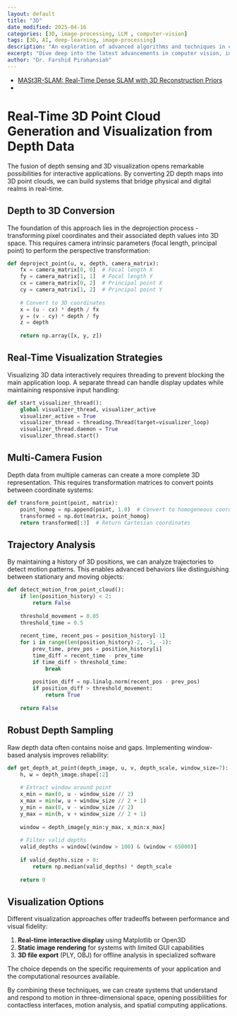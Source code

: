 ```yaml
---
layout: default
title: "3D"
date_modified: 2025-04-16
categories: [3D, image-processing, LLM , computer-vision]
tags: [3D, AI, deep-learning, image-processing]
description: "An exploration of advanced algorithms and techniques in computer vision, ML, DL, LLM, LLMOPs, DevOps."
excerpt: "Dive deep into the latest advancements in computer vision, including deep learning methodologies and real-time image processing."
author: "Dr. Farshid Pirahansiah"
---
```


- [MASt3R-SLAM: Real-Time Dense SLAM with 3D Reconstruction Priors](https://edexheim.github.io/mast3r-slam/)
- 


# Real-Time 3D Point Cloud Generation and Visualization from Depth Data

The fusion of depth sensing and 3D visualization opens remarkable possibilities for interactive applications. By converting 2D depth maps into 3D point clouds, we can build systems that bridge physical and digital realms in real-time.

## Depth to 3D Conversion

The foundation of this approach lies in the deprojection process - transforming pixel coordinates and their associated depth values into 3D space. This requires camera intrinsic parameters (focal length, principal point) to perform the perspective transformation:

```python
def deproject_point(u, v, depth, camera_matrix):
    fx = camera_matrix[0, 0]  # Focal length X
    fy = camera_matrix[1, 1]  # Focal length Y
    cx = camera_matrix[0, 2]  # Principal point X
    cy = camera_matrix[1, 2]  # Principal point Y
    
    # Convert to 3D coordinates
    x = (u - cx) * depth / fx
    y = (v - cy) * depth / fy
    z = depth
    
    return np.array([x, y, z])
```

## Real-Time Visualization Strategies

Visualizing 3D data interactively requires threading to prevent blocking the main application loop. A separate thread can handle display updates while maintaining responsive input handling:

```python
def start_visualizer_thread():
    global visualizer_thread, visualizer_active
    visualizer_active = True
    visualizer_thread = threading.Thread(target=visualizer_loop)
    visualizer_thread.daemon = True
    visualizer_thread.start()
```

## Multi-Camera Fusion

Depth data from multiple cameras can create a more complete 3D representation. This requires transformation matrices to convert points between coordinate systems:

```python
def transform_point(point, matrix):
    point_homog = np.append(point, 1.0)  # Convert to homogeneous coordinates
    transformed = np.dot(matrix, point_homog)
    return transformed[:3]  # Return Cartesian coordinates
```

## Trajectory Analysis

By maintaining a history of 3D positions, we can analyze trajectories to detect motion patterns. This enables advanced behaviors like distinguishing between stationary and moving objects:

```python
def detect_motion_from_point_cloud():
    if len(position_history) < 2:
        return False
        
    threshold_movement = 0.05
    threshold_time = 0.5
    
    recent_time, recent_pos = position_history[-1]
    for i in range(len(position_history)-2, -1, -1):
        prev_time, prev_pos = position_history[i]
        time_diff = recent_time - prev_time
        if time_diff > threshold_time:
            break
            
        position_diff = np.linalg.norm(recent_pos - prev_pos)
        if position_diff > threshold_movement:
            return True
            
    return False
```

## Robust Depth Sampling

Raw depth data often contains noise and gaps. Implementing window-based analysis improves reliability:

```python
def get_depth_at_point(depth_image, u, v, depth_scale, window_size=7):
    h, w = depth_image.shape[:2]
    
    # Extract window around point
    x_min = max(0, u - window_size // 2)
    x_max = min(w, u + window_size // 2 + 1)
    y_min = max(0, v - window_size // 2)
    y_max = min(h, v + window_size // 2 + 1)
    
    window = depth_image[y_min:y_max, x_min:x_max]
    
    # Filter valid depths
    valid_depths = window[(window > 100) & (window < 65000)]
    
    if valid_depths.size > 0:
        return np.median(valid_depths) * depth_scale
        
    return 0
```

## Visualization Options

Different visualization approaches offer tradeoffs between performance and visual fidelity:

1. **Real-time interactive display** using Matplotlib or Open3D
2. **Static image rendering** for systems with limited GUI capabilities
3. **3D file export** (PLY, OBJ) for offline analysis in specialized software

The choice depends on the specific requirements of your application and the computational resources available.

By combining these techniques, we can create systems that understand and respond to motion in three-dimensional space, opening possibilities for contactless interfaces, motion analysis, and spatial computing applications.


